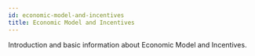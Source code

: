 ```yaml
---
id: economic-model-and-incentives
title: Economic Model and Incentives
---
```


[comment]: # (mx-abstract)

Introduction and basic information about Economic Model and Incentives.

[comment]: # (mx-context-auto)
